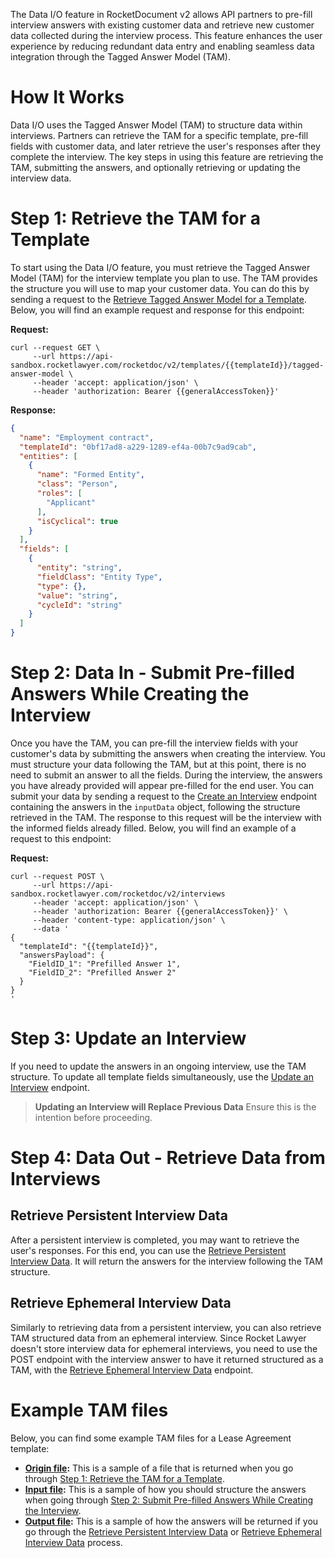 The Data I/O feature in RocketDocument v2 allows API partners to pre-fill interview answers with existing customer data and retrieve new customer data collected during the interview process. This feature enhances the user experience by reducing redundant data entry and enabling seamless data integration through the Tagged Answer Model (TAM).

# How It Works

Data I/O uses the Tagged Answer Model (TAM) to structure data within interviews. Partners can retrieve the TAM for a specific template, pre-fill fields with customer data, and later retrieve the user's responses after they complete the interview. The key steps in using this feature are retrieving the TAM, submitting the answers, and optionally retrieving or updating the interview data.

# Step 1: Retrieve the TAM for a Template

To start using the Data I/O feature, you must retrieve the Tagged Answer Model (TAM) for the interview template you plan to use. The TAM provides the structure you will use to map your customer data. You can do this by sending a request to the [Retrieve Tagged Answer Model for a Template](/docs/rocketdoc-api-product-sandbox/1/routes/templates/%7BtemplateId%7D/tagged-answer-model/get). Below, you will find an example request and response for this endpoint:

**Request:**

```curl
curl --request GET \
     --url https://api-sandbox.rocketlawyer.com/rocketdoc/v2/templates/{{templateId}}/tagged-answer-model \
     --header 'accept: application/json' \
     --header 'authorization: Bearer {{generalAccessToken}}'
```

**Response:**
```json
{
  "name": "Employment contract",
  "templateId": "0bf17ad8-a229-1289-ef4a-00b7c9ad9cab",
  "entities": [
    {
      "name": "Formed Entity",
      "class": "Person",
      "roles": [
        "Applicant"
      ],
      "isCyclical": true
    }
  ],
  "fields": [
    {
      "entity": "string",
      "fieldClass": "Entity Type",
      "type": {},
      "value": "string",
      "cycleId": "string"
    }
  ]
}
```

# Step 2: Data In - Submit Pre-filled Answers While Creating the Interview

Once you have the TAM, you can pre-fill the interview fields with your customer's data by submitting the answers when creating the interview. You must structure your data following the TAM, but at this point, there is no need to submit an answer to all the fields. During the interview, the answers you have already provided will appear pre-filled for the end user. You can submit your data by sending a request to the [Create an Interview](https://rl-cicdv2-apigee-public-rocketdocv2.apigee.io/docs/rocketdoc-api-product-sandbox/1/routes/interviews/post) endpoint containing the answers in the `inputData` object, following the structure retrieved in the TAM. The response to this request will be the interview with the informed fields already filled. Below, you will find an example of a request to this endpoint:

**Request:**

```curl
curl --request POST \
     --url https://api-sandbox.rocketlawyer.com/rocketdoc/v2/interviews
     --header 'accept: application/json' \
     --header 'authorization: Bearer {{generalAccessToken}}' \
     --header 'content-type: application/json' \
     --data '
{
  "templateId": "{{templateId}}",
  "answersPayload": {
    "FieldID_1": "Prefilled Answer 1",
    "FieldID_2": "Prefilled Answer 2"
  }
}
'
```


# Step 3: Update an Interview 

If you need to update the answers in an ongoing interview, use the TAM structure. To update all template fields simultaneously, use the [Update an Interview](/docs/rocketdoc-api-product-sandbox/1/routes/interviews/%7BinterviewId%7D/put) endpoint.

> **Updating an Interview will Replace Previous Data** Ensure this is the intention before proceeding.

# Step 4: Data Out - Retrieve Data from Interviews

## Retrieve Persistent Interview Data
After a persistent interview is completed, you may want to retrieve the user's responses. For this end, you can use the [Retrieve Persistent Interview Data](/docs/rocketdoc-api-product-sandbox/1/routes/interviews/%7BinterviewId%7D/tagged-answers/get). It will return the answers for the interview following the TAM structure.

## Retrieve Ephemeral Interview Data
Similarly to retrieving data from a persistent interview, you can also retrieve TAM structured data from an ephemeral interview. Since Rocket Lawyer doesn't store interview data for ephemeral interviews, you need to use the POST endpoint with the interview answer to have it returned structured as a TAM, with the [Retrieve Ephemeral Interview Data](/docs/rocketdoc-api-product-sandbox/1/routes/interviews/%7BinterviewId%7D/tagged-answers/post) endpoint.



# Example TAM files

Below, you can find some example TAM files for a Lease Agreement template:

- **[Origin file](/files/lease-agreement-origin-tam.json):** This is a sample of a file that is returned when you go through [Step 1: Retrieve the TAM for a Template](#step-1-retrieve-the-tam-for-a-template).
- **[Input file](/files/lease-agreement-input-tam.json):** This is a sample of how you should structure the answers when going through [Step 2: Submit Pre-filled Answers While Creating the Interview](#step-2-submit-pre-filled-answers-while-creating-the-interview).
- **[Output file](/files/lease-agreement-output-tam.json):** This is a sample of how the answers will be returned if you go through the [Retrieve Persistent Interview Data](/docs/rocketdoc-api-product-sandbox/1/routes/interviews/%7BinterviewId%7D/tagged-answers/get) or [Retrieve Ephemeral Interview Data](/docs/rocketdoc-api-product-sandbox/1/routes/interviews/%7BinterviewId%7D/tagged-answers/post) process.

